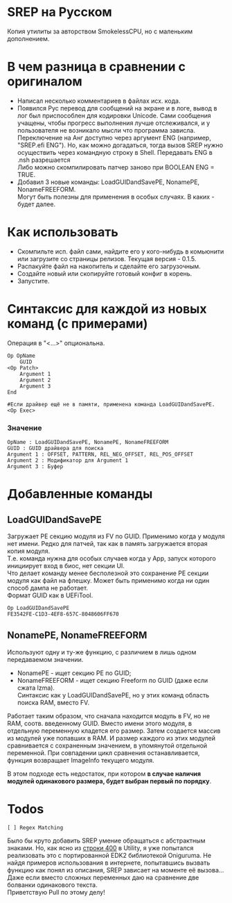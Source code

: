 # SREP на Русском
Копия утилиты за авторством SmokelessCPU, но с маленьким дополнением.

# В чем разница в сравнении с оригиналом
* Написал несколько комментариев в файлах исх. кода.
* Появился Рус перевод для сообщений на экране и в логе, вывод в лог был приспособлен для кодировки Unicode. Сами сообщения учащены, чтобы прогресс выполнения лучше отслеживался, и у пользователя не возникало мысли что программа зависла.
  </br>Переключение на Анг доступно через аргумент ENG (например, "SREP.efi ENG"). Но, как можно догадаться, тогда вызов SREP нужно осуществить через командную строку в Shell. Передавать ENG в .nsh разрешается
  </br>Либо можно скомпилировать патчер заново при BOOLEAN ENG = TRUE.
* Добавил 3 новые команды: LoadGUIDandSavePE, NonamePE, NonameFREEFORM.
  </br>Могут быть полезны для применения в особых случаях. В каких - будет далее.

# Как использовать
* Скомпильте исп. файл сами, найдите его у кого-нибудь в комьюнити или загрузите со страницы релизов. Текущая версия - 0.1.5.
* Распакуйте файл на накопитель и сделайте его загрузочным.
* Создайте новый или скопируйте готовый конфиг в корень.
* Запустите.

# Синтаксис для каждой из новых команд (с примерами)
Операция в "<...>" опциональна.

    Op OpName
        GUID
    <Op Patch>
        Argument 1
        Argument 2
        Argument 3
    End
    
    #Если драйвер ещё не в памяти, применена команда LoadGUIDandSavePE.
    <Op Exec>

### Значение

    OpName : LoadGUIDandSavePE, NonamePE, NonameFREEFORM
    GUID : GUID драйвера для поиска
    Argument 1 : OFFSET, PATTERN, REL_NEG_OFFSET, REL_POS_OFFSET
    Argument 2 : Модификатор для Argument 1
    Argument 3 : Буфер
    
# Добавленные команды
## LoadGUIDandSavePE
Загружает PE секцию модуля из FV по GUID. Применимо когда у модуля нет имени. Редко для патчей, так как в память загружается вторая копия модуля.
</br>Т.е. команда нужна для особых случаев когда у App, запуск которого инициирует вход в биос, нет секции UI.
</br>Что делает команду менее бесполезной это сохранение PE секции модуля как файл на флешку. Может быть применимо когда ни один способ дампа не работает.
</br>Формат GUID как в UEFiTool.

    Op LoadGUIDandSavePE
    FE3542FE-C1D3-4EF8-657C-8048606FF670

## NonamePE, NonameFREEFORM
Используют одну и ту-же функцию, с различием в лишь одном передаваемом значении.

* NonamePE - ищет секцию PE по GUID;
* NonameFREEFORM - ищет секцию Freeform по GUID (даже если сжата lzma).
</br>Синтаксис как у LoadGUIDandSavePE, но у этих команд область поиска RAM, вместо FV.

Работает таким образом, что сначала находится модуль в FV, но не RAM, соотв. введенному GUID. Вместо имени этого модуля, в отдельную переменную кладется его размер. Затем создается массив из модулей уже попавших в RAM. И размер каждого из этих модулей сравнивается с сохраненным значением, в упомянутой отдельной переменной. При совпадении цикл сравнения останавливается, функция возвращает ImageInfo текущего модуля.

В этом подходе есть недостаток, при котором **в случае наличия модулей одинакового размера, будет выбран первый по порядку**.

# Todos

    [ ] Regex Matching

Было бы круто добавить SREP умение обращаться с абстрактным знаками. Но, как ясно из [строки 400](https://github.com/Maxinator500/SmokelessRuntimeEFIPatcher-RUS/blob/24d1d5ef25612d2aa14955be1205675b91bbc606/SmokelessRuntimeEFIPatcher/Utility.c#L402) в Utility, я уже попытался реализовать это с портированной EDK2 библиотекой Oniguruma. Не найдя примеров использования в интернете, попытавшись вызвать функцию как понял из описания, SREP зависает на моменте её вызова... Даже если вместо сложных переменных даю на сравнение две болванки одинакового текста.
</br>Приветствую Pull по этому делу!

